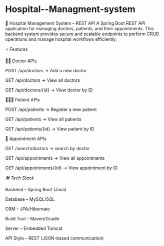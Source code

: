 # Hospital--Managment-system
🏥 Hospital Management System – REST API
A Spring Boot REST API application for managing doctors, patients, and their appointments.
This backend system provides secure and scalable endpoints to perform CRUD operations and manage hospital workflows efficiently.

*⭐ Features*

👨‍⚕ Doctor APIs

POST /api/doctors → Add a new doctor

GET /api/doctors → View all doctors

GET /api/doctors/{id} → View doctor by ID


🧑‍🤝‍🧑 Patient APIs

POST /api/patients → Register a new patient

GET /api/patients → View all patients

GET /api/patients/{id} → View patient by ID

📅 Appointment APIs

GET /search/doctors -> search by doctor

GET /api/appointments → View all appointments

GET /api/appointments/{id} → View appointment by ID

*🛠 Tech Stack*

Backend – Spring Boot (Java)

Database – MySQL/SQL

ORM – JPA/Hibernate

Build Tool – Maven/Gradle

Server – Embedded Tomcat

API Style – REST (JSON-based communication)


